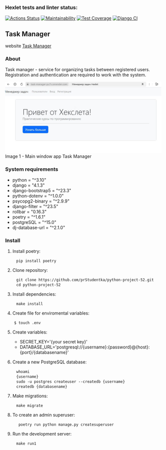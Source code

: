 ### Hexlet tests and linter status:
[![Actions Status](https://github.com/prStudentka/python-project-52/actions/workflows/hexlet-check.yml/badge.svg)](https://github.com/prStudentka/python-project-52/actions)
[![Maintainability](https://api.codeclimate.com/v1/badges/5187d7c7fe7ab0691712/maintainability)](https://codeclimate.com/github/prStudentka/python-project-52/maintainability)
[![Test Coverage](https://api.codeclimate.com/v1/badges/5187d7c7fe7ab0691712/test_coverage)](https://codeclimate.com/github/prStudentka/python-project-52/test_coverage)
[![Django CI](https://github.com/prStudentka/python-project-52/actions/workflows/django.yml/badge.svg)](https://github.com/prStudentka/python-project-52/actions/workflows/django.yml)

##  Task Manager
   website [Task Manager](https://task-manager-pu7v.onrender.com)

### About
Task manager - service for organizing tasks between registered users. Registration and authentication are required to work with the system.


![Main Image](https://raw.githubusercontent.com/prStudentka/python-project-52/main/media/mainWindow_taskManager.jpg)
      Image 1 - Main window app Task Manager 

### System requirements
- python = "^3.10"
- django = "4.1.3"
- django-bootstrap5 = "^23.3"
- python-dotenv = "^1.0.0"
- psycopg2-binary = "^2.9.9"
- django-filter = "^23.5"
- rollbar = "0.16.3"
- poetry = "^1.6.1"
- postgreSQL = "^15.0"
- dj-database-url = "^2.1.0"

### Install
  1) Install poetry:
  ```
       pip install poetry
  ```
  2) Clone repository:
  ```
       git clone https://github.com/prStudentka/python-project-52.git
	   cd python-project-52
  ```
  3) Install dependencies:
  ```
       make install
  ```
  4) Create file for enviromental variables:
  ```
      $ touch .env
  ```
  5) Create variables:
  
       - SECRET_KEY='{your secret key}'
	   - DATABASE_URL='postgresql://{username}:{password}@{host}:{port}/{databasename}'
  
  6) Create a new PostgreSQL database:
  ```
       whoami
       {username}
       sudo -u postgres createuser --createdb {username} 
       createdb {databasename}
  ```
  7) Make migrations:
  ```
       make migrate
  ```
  8) To create an admin superuser:
  ```
        poetry run python manage.py createsuperuser
  ```
  9) Run the development server:
  ```
       make run1
  ```
